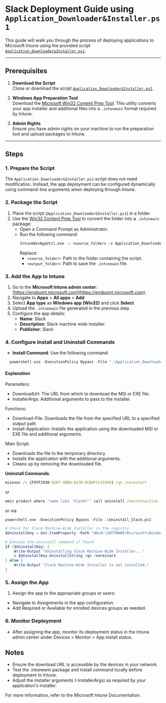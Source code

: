 # Slack Deployment Guide using `Application_Downloader&Installer.ps1`

This guide will walk you through the process of deploying applications to Microsoft Intune using the provided script [`Application_Downloader&Installer.ps1`](https://github.com/bbmumford/Intune-Toolkit/blob/main/Windows/Software%20-%20TEMPLATE/Application_Downloader%26Installer.ps1).

---

## Prerequisites

1. **Download the Script**  
   Clone or download the script [`Application_Downloader&Installer.ps1`](https://github.com/bbmumford/Intune-Toolkit/blob/main/Windows/Software%20-%20TEMPLATE/Application_Downloader%26Installer.ps1).

2. **Windows App Preparation Tool**  
   Download the [Microsoft Win32 Content Prep Tool](https://github.com/microsoft/Microsoft-Win32-Content-Prep-Tool). This utility converts your app installer and additional files into a `.intunewin` format required by Intune.

3. **Admin Rights**  
   Ensure you have admin rights on your machine to run the preparation tool and upload packages to Intune.

---

## Steps

### 1. Prepare the Script
The `Application_Downloader&Installer.ps1` script does not need modification. Instead, the app deployment can be configured dynamically using command-line arguments when deploying through Intune.

### 2. Package the Script
1. Place the script (`Application_Downloader&Installer.ps1`) in a folder.
2. Use the [Win32 Content Prep Tool](https://github.com/microsoft/Microsoft-Win32-Content-Prep-Tool) to convert the folder into a `.intunewin` package:
   - Open a Command Prompt as Administrator.
   - Run the following command:
     ```cmd
     IntuneWinAppUtil.exe -c <source_folder> -s Application_Downloader&Installer.ps1 -o <output_folder>
     ```
     Replace:
     - `<source_folder>`: Path to the folder containing the script.
     - `<output_folder>`: Path to save the `.intunewin` file.

### 3. Add the App to Intune
1. Go to the **Microsoft Intune admin center**: [https://endpoint.microsoft.com](https://endpoint.microsoft.com).
2. Navigate to **Apps** > **All apps** > **Add**.
3. Select **App type** as **Windows app (Win32)** and click **Select**.
4. Upload the `.intunewin` file generated in the previous step.
5. Configure the app details:
   - **Name**: Slack
   - **Description**: Slack machine wide installer.
   - **Publisher**: Slack

### 4. Configure Install and Uninstall Commands
- **Install Command**: Use the following command:
```powershell
  powershell.exe -ExecutionPolicy Bypass -File ".\Application_Downloader&Installer.ps1" -DownloadUrl "https://slack.com/ssb/download-win64-msi" -InstallerArgs "INSTALLLEVEL=2 /qn /norestart"
```
#### Explanation

Parameters:
- DownloadUrl: The URL from which to download the MSI or EXE file.
- InstallerArgs: Additional arguments to pass to the installer.

Functions:
- Download-File: Downloads the file from the specified URL to a specified output path
- Install-Application: Installs the application using the downloaded MSI or EXE file and additional arguments.

Main Script:
- Downloads the file to the temporary directory.
- Installs the application with the additional arguments.
- Cleans up by removing the downloaded file.

**Uninstall Commands**:
```cmd
msiexec /x {F97F2930-0287-4BB9-837B-6CB9FCC41949} /qn /norestart
```
or
```cmd
wmic product where "name like 'Slack%'" call uninstall /nointeractive
```

or via 

`powershell.exe -ExecutionPolicy Bypass -File .\Uninstall_Slack.ps1`

```powershell
# Check for Slack Machine-Wide Installer in the registry
$UninstallKey = Get-ItemProperty -Path "HKLM:\SOFTWARE\Microsoft\Windows\CurrentVersion\Uninstall\*" | Where-Object { $_.DisplayName -like "Slack*" }

# Execute the uninstall command if found
if ($UninstallKey) {
    Write-Output "Uninstalling Slack Machine-Wide Installer..."
    & $UninstallKey.UninstallString /qn /norestart
} else {
    Write-Output "Slack Machine-Wide Installer is not installed."
}
```

### 5. Assign the App
1. Assign the app to the appropriate groups or users:
- Navigate to Assignments in the app configuration.
- Add Required or Available for enrolled devices groups as needed.
### 6. Monitor Deployment
- After assigning the app, monitor its deployment status in the Intune admin center under Devices > Monitor > App install status.

## Notes
- Ensure the download URL is accessible by the devices in your network.
- Test the .intunewin package and install command locally before deployment to Intune.
- Adjust the installer arguments (-InstallerArgs) as required by your application's installer.

For more information, refer to the Microsoft Intune Documentation.